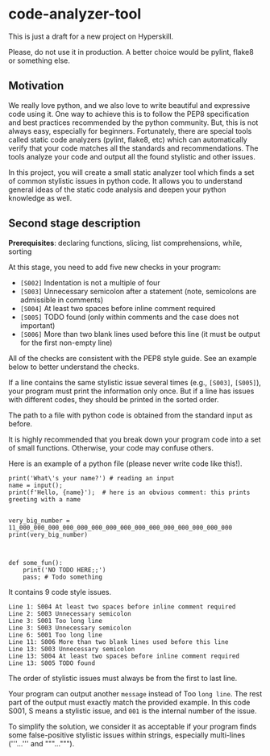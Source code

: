 # code-analyzer-tool
This is just a draft for a new project on Hyperskill.

Please, do not use it in production. A better choice would be pylint, flake8 or something else.

## Motivation

We really love python, and we also love to write beautiful and expressive code using it. 
One way to achieve this is to follow the PEP8 specification and best practices recommended by the python community. 
But, this is not always easy, especially for beginners. 
Fortunately, there are special tools called static code analyzers (pylint, flake8, etc) which can automatically verify 
that your code matches all the standards and recommendations. 
The tools analyze your code and output all the found stylistic and other issues.

In this project, you will create a small static analyzer tool which finds a set of common stylistic issues in python code. 
It allows you to understand general ideas of the static code analysis and deepen your python knowledge as well.

## Second stage description

**Prerequisites**: declaring functions, slicing, list comprehensions, while, sorting

At this stage, you need to add five new checks in your program:
- `[S002]` Indentation is not a multiple of four 
- `[S003]` Unnecessary semicolon after a statement (note, semicolons are admissible in comments)
- `[S004]` At least two spaces before inline comment required
- `[S005]` TODO found (only within comments and the case does not important) 
- `[S006]` More than two blank lines used before this line (it must be output for the first non-empty line)

All of the checks are consistent with the PEP8 style guide. 
See an example below to better understand the checks.

If a line contains the same stylistic issue several times (e.g., `[S003]`, `[S005]`), 
your program must print the information only once. But if a line has issues with different codes, 
they should be printed in the sorted order.

The path to a file with python code is obtained from the standard input as before.

It is highly recommended that you break down your program code into a set of small functions.
Otherwise, your code may confuse others.

Here is an example of a python file (please never write code like this!).
```
print('What\'s your name?') # reading an input
name = input();
print(f'Hello, {name}');  # here is an obvious comment: this prints greeting with a name


very_big_number = 11_000_000_000_000_000_000_000_000_000_000_000_000_000_000_000
print(very_big_number)



def some_fun():
    print('NO TODO HERE;;')
    pass; # Todo something
```

It contains 9 code style issues.

```
Line 1: S004 At least two spaces before inline comment required
Line 2: S003 Unnecessary semicolon
Line 3: S001 Too long line
Line 3: S003 Unnecessary semicolon
Line 6: S001 Too long line
Line 11: S006 More than two blank lines used before this line
Line 13: S003 Unnecessary semicolon
Line 13: S004 At least two spaces before inline comment required
Line 13: S005 TODO found
```

The order of stylistic issues must always be from the first to last line.

Your program can output another `message` instead of Too `long line`. 
The rest part of the output must exactly match the provided example. 
In this code S001, S means a stylistic issue, and `001` is the internal number of the issue.

To simplify the solution, we consider it as acceptable if your program finds some false-positive stylistic issues within strings, 
especially multi-lines ('''...''' and """...""").
